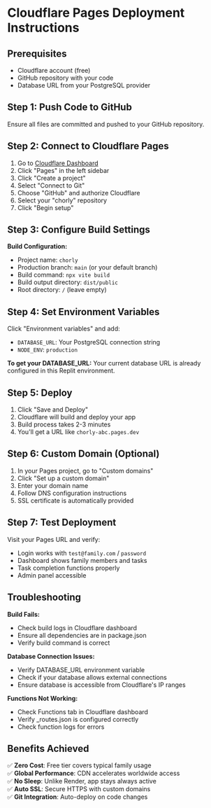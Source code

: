 # Cloudflare Pages Deployment Instructions

## Prerequisites
- Cloudflare account (free)
- GitHub repository with your code
- Database URL from your PostgreSQL provider

## Step 1: Push Code to GitHub
Ensure all files are committed and pushed to your GitHub repository.

## Step 2: Connect to Cloudflare Pages

1. Go to [Cloudflare Dashboard](https://dash.cloudflare.com)
2. Click "Pages" in the left sidebar
3. Click "Create a project"
4. Select "Connect to Git"
5. Choose "GitHub" and authorize Cloudflare
6. Select your "chorly" repository
7. Click "Begin setup"

## Step 3: Configure Build Settings

**Build Configuration:**
- Project name: `chorly`
- Production branch: `main` (or your default branch)
- Build command: `npx vite build`
- Build output directory: `dist/public`
- Root directory: `/` (leave empty)

## Step 4: Set Environment Variables

Click "Environment variables" and add:
- `DATABASE_URL`: Your PostgreSQL connection string
- `NODE_ENV`: `production`

**To get your DATABASE_URL:**
Your current database URL is already configured in this Replit environment.

## Step 5: Deploy

1. Click "Save and Deploy"
2. Cloudflare will build and deploy your app
3. Build process takes 2-3 minutes
4. You'll get a URL like `chorly-abc.pages.dev`

## Step 6: Custom Domain (Optional)

1. In your Pages project, go to "Custom domains"
2. Click "Set up a custom domain"
3. Enter your domain name
4. Follow DNS configuration instructions
5. SSL certificate is automatically provided

## Step 7: Test Deployment

Visit your Pages URL and verify:
- Login works with `test@family.com` / `password`
- Dashboard shows family members and tasks
- Task completion functions properly
- Admin panel accessible

## Troubleshooting

**Build Fails:**
- Check build logs in Cloudflare dashboard
- Ensure all dependencies are in package.json
- Verify build command is correct

**Database Connection Issues:**
- Verify DATABASE_URL environment variable
- Check if your database allows external connections
- Ensure database is accessible from Cloudflare's IP ranges

**Functions Not Working:**
- Check Functions tab in Cloudflare dashboard
- Verify _routes.json is configured correctly
- Check function logs for errors

## Benefits Achieved

✅ **Zero Cost**: Free tier covers typical family usage  
✅ **Global Performance**: CDN accelerates worldwide access  
✅ **No Sleep**: Unlike Render, app stays always active  
✅ **Auto SSL**: Secure HTTPS with custom domains  
✅ **Git Integration**: Auto-deploy on code changes